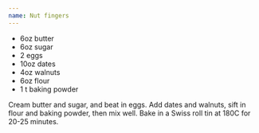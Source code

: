 ```yaml
---
name: Nut fingers
---
```


* 6oz butter
* 6oz sugar
* 2 eggs
* 10oz dates
* 4oz walnuts
* 6oz flour
* 1 t baking powder

Cream butter and sugar, and beat in eggs.  Add dates and walnuts, sift in flour and baking powder, then mix well.  Bake in a Swiss roll tin at 180C for 20-25 minutes.


